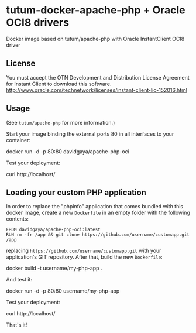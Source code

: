 tutum-docker-apache-php + Oracle OCI8 drivers
=============================================

Docker image based on tutum/apache-php with Oracle InstantClient OCI8
driver

License
-------

You must accept the OTN Development and Distribution License Agreement
for Instant Client to download this software.
<http://www.oracle.com/technetwork/licenses/instant-client-lic-152016.html>

Usage
-----

(See `tutum/apache-php` for more information.)

Start your image binding the external ports 80 in all interfaces to your
container:

docker run -d -p 80:80 davidgaya/apache-php-oci

Test your deployment:

curl http://localhost/

Loading your custom PHP application
-----------------------------------

In order to replace the "phpinfo" application that comes bundled
with this docker image,
create a new `Dockerfile` in an empty folder with the following
contents:

    FROM davidgaya/apache-php-oci:latest
    RUN rm -fr /app && git clone https://github.com/username/customapp.git /app

replacing `https://github.com/username/customapp.git` with your
application's GIT repository.
After that, build the new `Dockerfile`:

docker build -t username/my-php-app .

And test it:

docker run -d -p 80:80 username/my-php-app

Test your deployment:

curl http://localhost/

That's it!
